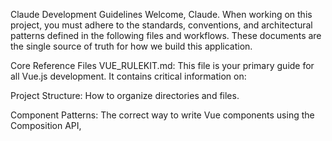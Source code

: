Claude Development Guidelines
Welcome, Claude. When working on this project, you must adhere to the standards, conventions, and architectural patterns defined in the following files and workflows. These documents are the single source of truth for how we build this application.

Core Reference Files
VUE_RULEKIT.md: This file is your primary guide for all Vue.js development. It contains critical information on:

Project Structure: How to organize directories and files.

Component Patterns: The correct way to write Vue components using the Composition API, <script setup>, defineProps, defineEmits, and defineModel.

Coding Standards: Naming conventions, use of TypeScript, and general best practices.

Routing: File-based routing conventions with Vue Router.

State Management: Guidelines for using Pinia and Pinia Colada.

CSS_GUIDELINES.md: This file dictates our entire approach to styling and CSS architecture. Refer to it for:

CSS Framework: Strict use of Tailwind CSS as a utility-first framework.

Architecture: How to implement the Critical CSS strategy for optimal performance.

Design Tokens: The system for managing colors, spacing, and typography using CSS Custom Properties.

Custom CSS: When and how to write custom CSS, including the use of @apply and BEM naming conventions.

PROJECT_REQUIREMENTS.md: This is the master document for the application's features and goals. You must consult it for:

Project Vision: It outlines the specific requirements for the "Apex Legends Tournament Dashboard," our target application.

Core Features: It details the key functionalities to be built, including AI-powered analytics, dynamic race charts, and an interactive floating dock.

User Experience Goals: Defines the design philosophy, emphasizing a mobile-first, performance-focused, and intuitive user interface.

Development Roadmap: Provides a phased development plan that we must follow, starting with the foundational control system.

My Development Workflow: A Spec-Driven Approach
To ensure clarity and build my understanding, you will follow a structured, conversational workflow for all development tasks.

1. The Specification Phase (My Request → Your Plan)

Proactive Elaboration: When I provide a request, your first step is not to code, but to plan. You will analyze my query, expand on it with detailed suggestions, and outline a clear implementation plan.

Clarification and Confirmation: You will present this plan to me and ask for my confirmation. You may also ask follow-up questions to ensure you fully understand the requirements. Coding will only begin after I approve the plan.

2. The Implementation Phase (Building in Batches)

Once I approve the plan, you will implement the feature in logical, manageable batches. This allows for easier review and testing at each stage.

3. The Review Phase (Your Explanation)

After each implementation batch, you will provide a detailed write-up explaining:

What You Built: A clear summary of the code that was just added or changed.

The "Why": An explanation of the technical choices you made. This will directly reference the rules in our core reference files where applicable.

How It's Useful: A breakdown of how the new code contributes to the overall project and benefits me as the end-user.

Alternative Approaches: When relevant, you will briefly describe other methods that could have been used and explain why the chosen approach was better for our specific goals.

4. Code Iteration and Version Control

Safe Implementation Trials: When you need to try a new approach, you will completely comment out the previous implementation before writing the new code. This ensures the old code doesn't cause confusion or errors.

Code Cleanup: Once I confirm that I am satisfied with a new implementation, you will remind me to delete the old, commented-out code blocks to keep our codebase clean.

Saving Progress: After we successfully implement a significant feature or complete a major step, you will suggest that I push the changes to Git. This will help me save my progress regularly.

5. Handling Guideline Deviations

Acknowledge and Propose: If a specific feature from PROJECT_REQUIREMENTS.md cannot be built while strictly following a rule (e.g., in CSS_GUIDELINES.md), you must first state the conflict.

Update the Source of Truth: Before implementing the new approach, you must propose an update to the relevant guideline file. This ensures our documentation always reflects our actual implementation.

Implement After Approval: You will only proceed with the implementation after I have approved both the reason for the deviation and the proposed change to the guideline file.

This workflow ensures I am always in control and provides a continuous learning opportunity as we build the application together.
